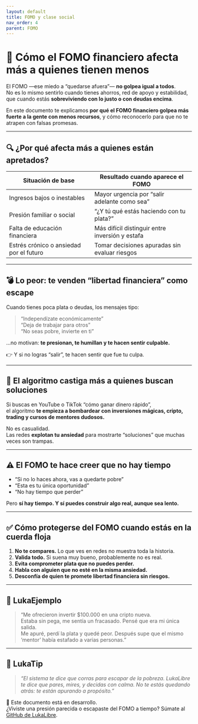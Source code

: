 ```yaml
---
layout: default
title: FOMO y clase social
nav_order: 4
parent: FOMO
---
```


# 🧨 Cómo el FOMO financiero afecta más a quienes tienen menos

El FOMO —ese miedo a “quedarse afuera”— **no golpea igual a todos**.  
No es lo mismo sentirlo cuando tienes ahorros, red de apoyo y estabilidad,  
que cuando estás **sobreviviendo con lo justo o con deudas encima**.

En este documento te explicamos **por qué el FOMO financiero golpea más fuerte a la gente con menos recursos**, y cómo reconocerlo para que no te atrapen con falsas promesas.

---

## 🔍 ¿Por qué afecta más a quienes están apretados?

| Situación de base                    | Resultado cuando aparece el FOMO                      |
|-------------------------------------|--------------------------------------------------------|
| Ingresos bajos o inestables         | Mayor urgencia por “salir adelante como sea”          |
| Presión familiar o social           | “¿Y tú qué estás haciendo con tu plata?”              |
| Falta de educación financiera       | Más difícil distinguir entre inversión y estafa       |
| Estrés crónico o ansiedad por el futuro | Tomar decisiones apuradas sin evaluar riesgos     |

---

## 💣 Lo peor: te venden “libertad financiera” como escape

Cuando tienes poca plata o deudas, los mensajes tipo:

> “Independízate económicamente”  
> “Deja de trabajar para otros”  
> “No seas pobre, invierte en ti”

…no motivan: **te presionan, te humillan y te hacen sentir culpable.**

👉 Y si no logras “salir”, te hacen sentir que fue tu culpa.

---

## 📱 El algoritmo castiga más a quienes buscan soluciones

Si buscas en YouTube o TikTok “cómo ganar dinero rápido”,  
el algoritmo **te empieza a bombardear con inversiones mágicas, cripto, trading y cursos de mentores dudosos.**

No es casualidad.  
Las redes **explotan tu ansiedad** para mostrarte “soluciones” que muchas veces son trampas.

---

## ⚠️ El FOMO te hace creer que no hay tiempo

- “Si no lo haces ahora, vas a quedarte pobre”
- “Esta es tu única oportunidad”
- “No hay tiempo que perder”

Pero **sí hay tiempo. Y sí puedes construir algo real, aunque sea lento.**

---

## ✅ Cómo protegerse del FOMO cuando estás en la cuerda floja

1. **No te compares.** Lo que ves en redes no muestra toda la historia.
2. **Valida todo.** Si suena muy bueno, probablemente no es real.
3. **Evita comprometer plata que no puedes perder.**
4. **Habla con alguien que no esté en la misma ansiedad.**
5. **Desconfía de quien te promete libertad financiera sin riesgos.**

---

## 💬 LukaEjemplo

> “Me ofrecieron invertir $100.000 en una cripto nueva.  
> Estaba sin pega, me sentía un fracasado. Pensé que era mi única salida.  
> Me apuré, perdí la plata y quedé peor. Después supe que el mismo ‘mentor’ había estafado a varias personas.”

---

## 🧠 LukaTip

> *“El sistema te dice que corras para escapar de la pobreza. LukaLibre te dice que pares, mires, y decidas con calma. No te estás quedando atrás: te están apurando a propósito.”*

📌 Este documento está en desarrollo.  
¿Viviste una presión parecida o escapaste del FOMO a tiempo? Súmate al [GitHub de LukaLibre](https://github.com/raestrada/lukalibre).
